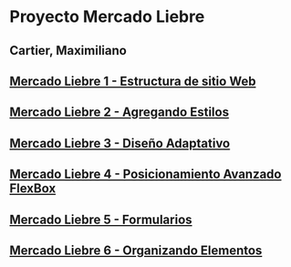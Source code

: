 # Proyecto Mercado Liebre

## Cartier, Maximiliano

## [Mercado Liebre 1 - Estructura de sitio Web](https://github.com/MaxiCartier/MercadoLiebre/tree/trabajo1)
## [Mercado Liebre 2 - Agregando Estilos](https://github.com/MaxiCartier/MercadoLiebre/tree/trabajo2)
## [Mercado Liebre 3 - Diseño Adaptativo](https://github.com/MaxiCartier/MercadoLiebre/tree/trabajo3)
## [Mercado Liebre 4 - Posicionamiento Avanzado FlexBox](https://github.com/MaxiCartier/MercadoLiebre/tree/trabajo4)
## [Mercado Liebre 5 - Formularios](https://github.com/MaxiCartier/MercadoLiebre/tree/trabajo5)
## [Mercado Liebre 6 - Organizando Elementos](https://github.com/MaxiCartier/MercadoLiebre/tree/trabajo6)
